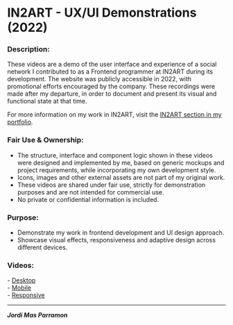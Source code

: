 # IN2ART - UX/UI Demonstrations (2022)


### Description:
These videos are a demo of the user interface and experience of a social network I contributed to as a Frontend programmer at IN2ART during its development.
The website was publicly accessible in 2022, with promotional efforts encouraged by the company. These recordings were made after my departure, in order to document and present its visual and functional state at that time.

For more information on my work in IN2ART, visit the [IN2ART section in my portfolio](https://jordimas96.github.io/section/in2art).


### Fair Use & Ownership:
- The structure, interface and component logic shown in these videos were designed and implemented by me, based on generic mockups and project requirements, while incorporating my own development style.
- Icons, images and other external assets are not part of my original work.
- These videos are shared under fair use, strictly for demonstration purposes and are not intended for commercial use.
- No private or confidential information is included.


### Purpose:
- Demonstrate my work in frontend development and UI design approach.
- Showcase visual effects, responsiveness and adaptive design across different devices.


### Videos:

\- [Desktop](https://youtu.be/8K6HP2YXtyk)  
\- [Mobile](https://youtu.be/_VEn4PUaOVk)  
\- [Responsive](https://youtu.be/L6nUWqkXtik)  


---


***Jordi Mas Parramon***

